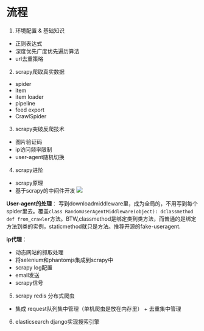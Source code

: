 # 流程
1. 环境配置 & 基础知识
- 正则表达式
- 深度优先广度优先遍历算法
- url去重策略

2. scrapy爬取真实数据
- spider
- item
- item loader
- pipeline
- feed export
- CrawlSpider

3. scrapy突破反爬技术
- 图片验证码
- ip访问频率限制
- user-agent随机切换

4. scrapy进阶
- scrapy原理
- 基于scrapy的中间件开发
![](http://opkk27k9n.bkt.clouddn.com/17-8-12/79037700.jpg)

**User-agent的处理**：
写到downloadmiddleware里，成为全局的，不用写到每个spider里去。覆盖`class RandomUserAgentMiddleware(object): dclassmethod def from_crawler`方法。BTW,classmethod是绑定类到类方法，而普通的是绑定方法到类的实例，staticmethod就只是方法。推荐开源的fake-useragent.

**ip代理**：

- 动态网站的抓取处理
- 将selenium和phantomjs集成到scrapy中
- scrapy log配置
- email发送
- scrapy信号	

5. scrapy redis 分布式爬虫
- 集成
request队列集中管理（单机爬虫是放在内存里） + 去重集中管理

6. elasticsearch django实现搜索引擎